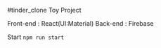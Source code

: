 #tinder_clone Toy Project

Front-end : React(UI:Material)
Back-end : Firebase

Start
`npm run start`
